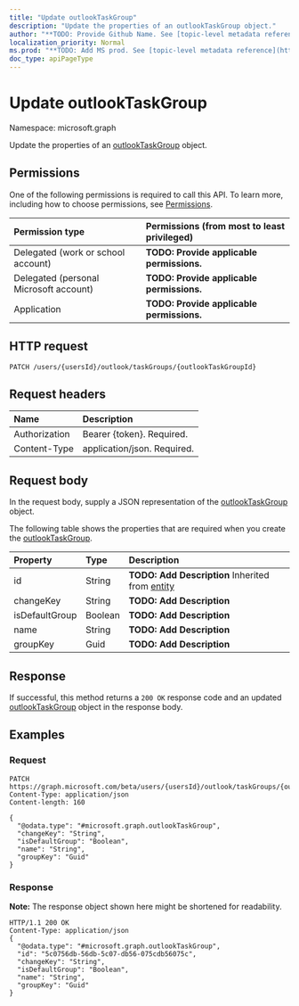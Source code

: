 ```yaml
---
title: "Update outlookTaskGroup"
description: "Update the properties of an outlookTaskGroup object."
author: "**TODO: Provide Github Name. See [topic-level metadata reference](https://msgo.azurewebsites.net/add/document/guidelines/metadata.html#topic-level-metadata)**"
localization_priority: Normal
ms.prod: "**TODO: Add MS prod. See [topic-level metadata reference](https://msgo.azurewebsites.net/add/document/guidelines/metadata.html#topic-level-metadata)**"
doc_type: apiPageType
---
```


# Update outlookTaskGroup
Namespace: microsoft.graph

Update the properties of an [outlookTaskGroup](../resources/outlooktaskgroup.md) object.

## Permissions
One of the following permissions is required to call this API. To learn more, including how to choose permissions, see [Permissions](/concepts/permissions-reference.md).

|Permission type|Permissions (from most to least privileged)|
|:---|:---|
|Delegated (work or school account)|**TODO: Provide applicable permissions.**|
|Delegated (personal Microsoft account)|**TODO: Provide applicable permissions.**|
|Application|**TODO: Provide applicable permissions.**|

## HTTP request

<!-- {
  "blockType": "ignored"
}
-->
``` http
PATCH /users/{usersId}/outlook/taskGroups/{outlookTaskGroupId}
```

## Request headers
|Name|Description|
|:---|:---|
|Authorization|Bearer {token}. Required.|
|Content-Type|application/json. Required.|

## Request body
In the request body, supply a JSON representation of the [outlookTaskGroup](../resources/outlooktaskgroup.md) object.

The following table shows the properties that are required when you create the [outlookTaskGroup](../resources/outlooktaskgroup.md).

|Property|Type|Description|
|:---|:---|:---|
|id|String|**TODO: Add Description** Inherited from [entity](../resources/entity.md)|
|changeKey|String|**TODO: Add Description**|
|isDefaultGroup|Boolean|**TODO: Add Description**|
|name|String|**TODO: Add Description**|
|groupKey|Guid|**TODO: Add Description**|



## Response

If successful, this method returns a `200 OK` response code and an updated [outlookTaskGroup](../resources/outlooktaskgroup.md) object in the response body.

## Examples

### Request
<!-- {
  "blockType": "request",
  "name": "update_outlooktaskgroup"
}
-->
``` http
PATCH https://graph.microsoft.com/beta/users/{usersId}/outlook/taskGroups/{outlookTaskGroupId}
Content-Type: application/json
Content-length: 160

{
  "@odata.type": "#microsoft.graph.outlookTaskGroup",
  "changeKey": "String",
  "isDefaultGroup": "Boolean",
  "name": "String",
  "groupKey": "Guid"
}
```


### Response
**Note:** The response object shown here might be shortened for readability.
<!-- {
  "blockType": "response",
  "truncated": true
}
-->
``` http
HTTP/1.1 200 OK
Content-Type: application/json
{
  "@odata.type": "#microsoft.graph.outlookTaskGroup",
  "id": "5c0756db-56db-5c07-db56-075cdb56075c",
  "changeKey": "String",
  "isDefaultGroup": "Boolean",
  "name": "String",
  "groupKey": "Guid"
}
```

